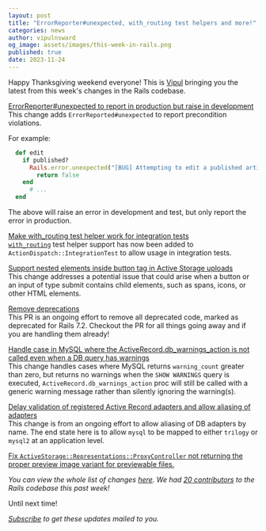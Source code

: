 ```yaml
---
layout: post
title: "ErrorReporter#unexpected, with_routing test helpers and more!"
categories: news
author: vipulnsward
og_image: assets/images/this-week-in-rails.png
published: true
date: 2023-11-24
---
```



Happy Thanksgiving weekend everyone! This is [Vipul](https://www.saeloun.com/team/vipul) bringing you the latest from this week's changes in the Rails codebase.  

[ErrorReporter#unexpected to report in production but raise in development](https://github.com/rails/rails/pull/49951)  
This change adds `ErrorReported#unexpected` to report precondition violations.

For example:

```ruby
  def edit
    if published?
      Rails.error.unexpected("[BUG] Attempting to edit a published article, that shouldn't be possible")
        return false
    end
      # ...
  end
```

The above will raise an error in development and test, but only report the error in production.

[Make with_routing test helper work for integration tests](https://github.com/rails/rails/pull/49819)  
[`with_routing`](https://api.rubyonrails.org/classes/ActionDispatch/Assertions/RoutingAssertions.html#method-i-with_routing) test helper support has now been added to `ActionDispatch::IntegrationTest` to allow usage in integration tests.

[Support nested elements inside button tag in Active Storage uploads](https://github.com/rails/rails/pull/48290)  
This change addresses a potential issue that could arise when a button or an input of type submit contains child elements, such as spans, icons, or other HTML elements.

[Remove deprecations](https://github.com/rails/rails/pull/50144)  
This PR is an ongoing effort to remove all deprecated code, marked as deprecated for Rails 7.2. Checkout the PR for all things going away and if you are handling them already!

[Handle case in MySQL where the ActiveRecord.db_warnings_action is not called even when a DB query has warnings ](https://github.com/rails/rails/pull/50049)  
This change handles cases where MySQL returns `warning_count` greater than zero, but returns no warnings when the `SHOW WARNINGS` query is executed,
`ActiveRecord.db_warnings_action` proc will still be called with a generic warning message rather than silently ignoring the warning(s).

[Delay validation of registered Active Record adapters and allow aliasing of adapters ](https://github.com/rails/rails/pull/50093)  
This change is from an ongoing effort to allow aliasing of DB adapters by name. The end state here is to allow `mysql` to be mapped to either `trilogy` or `mysql2` at an application level.

[Fix `ActiveStorage::Representations::ProxyController` not returning the proper
preview image variant for previewable files.](https://github.com/rails/rails/pull/50098)  

_You can view the whole list of changes [here](https://github.com/rails/rails/compare/@%7B2023-11-18%7D...main@%7B2023-11-24%7D)._
_We had [20 contributors](https://contributors.rubyonrails.org/contributors/in-time-window/20231118-20231124) to the Rails codebase this past week!_

Until next time!

_[Subscribe](https://world.hey.com/this.week.in.rails) to get these updates mailed to you._
